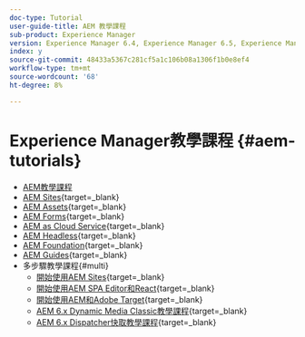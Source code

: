 ```yaml
---
doc-type: Tutorial
user-guide-title: AEM 教學課程
sub-product: Experience Manager
version: Experience Manager 6.4, Experience Manager 6.5, Experience Manager as a Cloud Service
index: y
source-git-commit: 48433a5367c281cf5a1c106b08a1306f1b0e8ef4
workflow-type: tm+mt
source-wordcount: '68'
ht-degree: 8%

---
```



# Experience Manager教學課程 {#aem-tutorials}

+ [AEM教學課程](overview.md)
+ [AEM Sites](https://experienceleague.adobe.com/docs/experience-manager-learn/sites/overview.html?lang=zh-Hant){target=_blank}
+ [AEM Assets](https://experienceleague.adobe.com/docs/experience-manager-learn/assets/overview.html?lang=zh-Hant){target=_blank}
+ [AEM Forms](https://experienceleague.adobe.com/docs/experience-manager-learn/forms/overview.html?lang=zh-Hant){target=_blank}
+ [AEM as Cloud Service](https://experienceleague.adobe.com/docs/experience-manager-learn/cloud-service/overview.html?lang=zh-Hant){target=_blank}
+ [AEM Headless](https://experienceleague.adobe.com/docs/experience-manager-learn/getting-started-with-aem-headless/overview.html?lang=zh-Hant){target=_blank}
+ [AEM Foundation](https://experienceleague.adobe.com/docs/experience-manager-learn/cloud-service/overview.html?lang=zh-Hant){target=_blank}
+ [AEM Guides](https://experienceleague.adobe.com/docs/experience-manager-guides-learn/tutorials/overview.html?lang=zh-Hant){target=_blank}
+ 多步驟教學課程{#multi}
   + [開始使用AEM Sites](https://experienceleague.adobe.com/docs/experience-manager-learn/getting-started-wknd-tutorial-develop/overview.html?lang=zh-Hant){target=_blank}
   + [開始使用AEM SPA Editor和React](https://experienceleague.adobe.com/docs/experience-manager-learn/spa-react-tutorial/overview.html?lang=zh-Hant){target=_blank}
   + [開始使用AEM和Adobe Target](https://experienceleague.adobe.com/docs/experience-manager-learn/aem-target-tutorial/overview.html?lang=zh-Hant){target=_blank}
   + [AEM 6.x Dynamic Media Classic教學課程](https://experienceleague.adobe.com/docs/experience-manager-learn/dynamic-media-classic-tutorial/overview.html?lang=zh-Hant){target=_blank}
   + [AEM 6.x Dispatcher快取教學課程](https://experienceleague.adobe.com/docs/experience-manager-learn/dispatcher-tutorial/overview.html?lang=zh-Hant){target=_blank}
